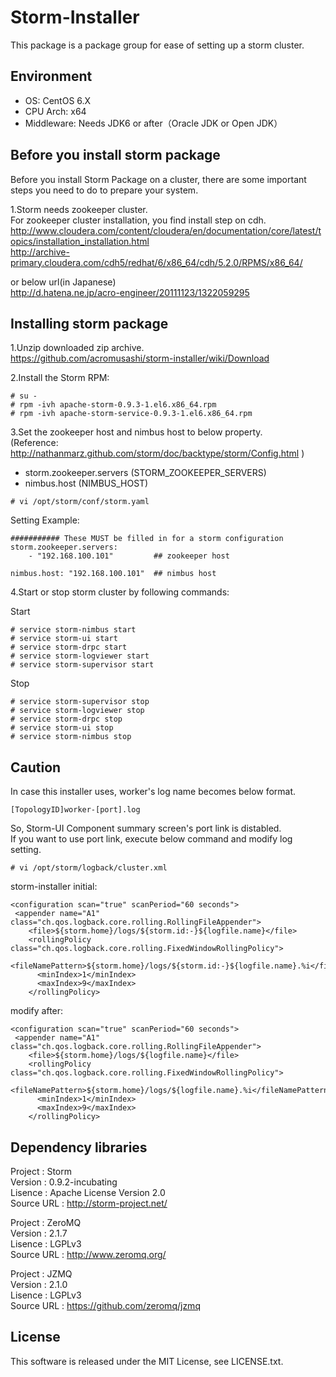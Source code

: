 # Storm-Installer

This package is a package group for ease of setting up a storm cluster.


## Environment

* OS: CentOS 6.X
* CPU Arch: x64
* Middleware: Needs JDK6 or after（Oracle JDK or Open JDK）


## Before you install storm package

Before you install Storm Package on a cluster,
there are some important steps you need to do to prepare your system.

1.Storm needs zookeeper cluster.  
  For zookeeper cluster installation, you find install step on cdh.  
  http://www.cloudera.com/content/cloudera/en/documentation/core/latest/topics/installation_installation.html  
  http://archive-primary.cloudera.com/cdh5/redhat/6/x86_64/cdh/5.2.0/RPMS/x86_64/  

  or below url(in Japanese)  
  http://d.hatena.ne.jp/acro-engineer/20111123/1322059295  


## Installing storm package

1.Unzip downloaded zip archive.  
  https://github.com/acromusashi/storm-installer/wiki/Download  

2.Install the Storm RPM:
```
# su -
# rpm -ivh apache-storm-0.9.3-1.el6.x86_64.rpm  
# rpm -ivh apache-storm-service-0.9.3-1.el6.x86_64.rpm  
```

3.Set the zookeeper host and nimbus host to below property.  
  (Reference: http://nathanmarz.github.com/storm/doc/backtype/storm/Config.html )  
* storm.zookeeper.servers (STORM_ZOOKEEPER_SERVERS)  
* nimbus.host             (NIMBUS_HOST)  

```
# vi /opt/storm/conf/storm.yaml
```

Setting Example:
```
########### These MUST be filled in for a storm configuration
storm.zookeeper.servers:
    - "192.168.100.101"         ## zookeeper host

nimbus.host: "192.168.100.101"  ## nimbus host
```

4.Start or stop storm cluster by following commands:

Start
```
# service storm-nimbus start  
# service storm-ui start  
# service storm-drpc start  
# service storm-logviewer start  
# service storm-supervisor start  
```

Stop
```
# service storm-supervisor stop  
# service storm-logviewer stop  
# service storm-drpc stop  
# service storm-ui stop  
# service storm-nimbus stop  
```


## Caution
In case this installer uses, worker's log name becomes below format.  
```
[TopologyID]worker-[port].log
```

So, Storm-UI Component summary screen's port link is distabled.   
If you want to use port link, execute below command and modify log setting.
```
# vi /opt/storm/logback/cluster.xml
```

storm-installer initial:
```
<configuration scan="true" scanPeriod="60 seconds">
 <appender name="A1" class="ch.qos.logback.core.rolling.RollingFileAppender">
    <file>${storm.home}/logs/${storm.id:-}${logfile.name}</file>
    <rollingPolicy class="ch.qos.logback.core.rolling.FixedWindowRollingPolicy">
      <fileNamePattern>${storm.home}/logs/${storm.id:-}${logfile.name}.%i</fileNamePattern>
      <minIndex>1</minIndex>
      <maxIndex>9</maxIndex>
    </rollingPolicy>
```

modify after:
```
<configuration scan="true" scanPeriod="60 seconds">
 <appender name="A1" class="ch.qos.logback.core.rolling.RollingFileAppender">
    <file>${storm.home}/logs/${logfile.name}</file>
    <rollingPolicy class="ch.qos.logback.core.rolling.FixedWindowRollingPolicy">
      <fileNamePattern>${storm.home}/logs/${logfile.name}.%i</fileNamePattern>
      <minIndex>1</minIndex>
      <maxIndex>9</maxIndex>
    </rollingPolicy>
```


## Dependency libraries

Project    : Storm  
Version    : 0.9.2-incubating  
Lisence    : Apache License Version 2.0  
Source URL : http://storm-project.net/  

Project    : ZeroMQ  
Version    : 2.1.7  
Lisence    : LGPLv3  
Source URL : http://www.zeromq.org/  

Project    : JZMQ  
Version    : 2.1.0  
Lisence    : LGPLv3  
Source URL : https://github.com/zeromq/jzmq  


## License
This software is released under the MIT License, see LICENSE.txt.

